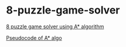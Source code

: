 # 8-puzzle-game-solver
[8 puzzle game solver using A* algorithm](https://www.cs.princeton.edu/courses/archive/spring18/cos226/assignments/8puzzle/index.html) 

[Pseudocode of A* algo](https://brilliant.org/wiki/a-star-search/)